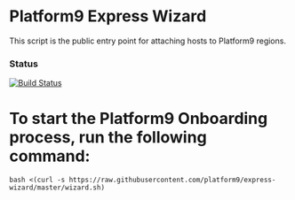 # Platform9 Express Wizard
This script is the public entry point for attaching hosts to Platform9 regions.


### Status
[![Build Status](https://travis-ci.com/platform9/express-wizard.svg?branch=master)](https://travis-ci.com/platform9/express-wizard)

# To start the Platform9 Onboarding process, run the following command:
```
bash <(curl -s https://raw.githubusercontent.com/platform9/express-wizard/master/wizard.sh)
```
